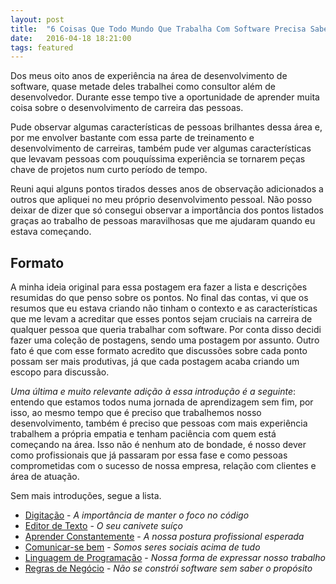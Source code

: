 ```yaml
---
layout: post
title:  "6 Coisas Que Todo Mundo Que Trabalha Com Software Precisa Saber"
date:   2016-04-18 18:21:00
tags: featured
---
```


Dos meus oito anos de experiência na área de desenvolvimento de software, quase metade deles trabalhei como consultor além de desenvolvedor. Durante esse tempo tive a oportunidade de aprender muita coisa sobre o desenvolvimento de carreira das pessoas.

Pude observar algumas características de pessoas brilhantes dessa área e, por me envolver bastante com essa parte de treinamento e desenvolvimento de carreiras, também pude ver algumas características que levavam pessoas com pouquíssima experiência se tornarem peças chave de projetos num curto período de tempo.

Reuni aqui alguns pontos tirados desses anos de observação adicionados a outros que apliquei no meu próprio desenvolvimento pessoal. Não posso deixar de dizer que só consegui observar a importância dos pontos listados graças ao trabalho de pessoas maravilhosas que me ajudaram quando eu estava começando.

## Formato

A minha ideia original para essa postagem era fazer a lista e descrições resumidas do que penso sobre os pontos. No final das contas, vi que os resumos que eu estava criando não tinham o contexto e as características que me levam a acreditar que esses pontos sejam cruciais na carreira de qualquer pessoa que queria trabalhar com software. Por conta disso decidi fazer uma coleção de postagens, sendo uma postagem por assunto. Outro fato é que com esse formato acredito que discussões sobre cada ponto possam ser mais produtivas, já que cada postagem acaba criando um escopo para discussão.

_Uma última e muito relevante adição à essa introdução é a seguinte_: entendo que estamos todos numa jornada de aprendizagem sem fim, por isso, ao mesmo tempo que é preciso que trabalhemos nosso desenvolvimento, também é preciso que pessoas com mais experiência trabalhem a própria empatia e tenham paciência com quem está começando na área. Isso não é nenhum ato de bondade, é nosso dever como profissionais que já passaram por essa fase e como pessoas comprometidas com o sucesso de nossa empresa, relação com clientes e área de atuação.

Sem mais introduções, segue a lista.

* [Digitação](/dev/2016/04/20/digitacao.html) - _A importância de manter o foco no código_
* [Editor de Texto](/dev/2016/04/22/editor-de-texto.html) - _O seu canivete suíço_
* [Aprender Constantemente](# "Em Construção") - _A nossa postura profissional esperada_
* [Comunicar-se bem](# "Em Construção") - _Somos seres sociais acima de tudo_
* [Linguagem de Programação](# "Em Construção") - _Nossa forma de expressar nosso trabalho_
* [Regras de Negócio](# "Em Construção") - _Não se constrói software sem saber o propósito_
